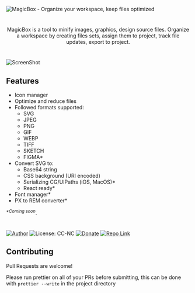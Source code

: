 ![MagicBox - Organize your workspace, keep files optimized](https://katrukhin.com/magic-box/github-header-1.png)

#

<p align=center>MagicBox is a tool to minify images, graphics, design source files. Organize a workspace by creating files sets, assign them to project, track file updates, export to project.</p>

#

![ScreenShot](https://katrukhin.com/magic-box/screen-shot-4.png)

## Features

- Icon manager
- Optimize and reduce files
- Followed formats supported:
  - SVG
  - JPEG
  - PNG
  - GIF
  - WEBP
  - TIFF
  - SKETCH
  - FIGMA*
- Convert SVG to:
  - Base64 string
  - CSS background (URI encoded)
  - Serializing CG/UIPaths (iOS, MacOS)*
  - React ready*
- Font manager*
- PX to REM converter*



 <sup><i>*Coming soon</i></sup>. 
#

[![Author](https://img.shields.io/badge/Author-katrukhin-brightgreen.svg)](https://katrukhin.com)
![License: CC-NC](https://img.shields.io/badge/License-CCNC-blue.svg)
[![Donate](https://img.shields.io/badge/Donate-PayPal-brightgreen.svg)](https://paypal.me/katrukhin)
[![Repo Link](https://img.shields.io/badge/Repo-Link-black.svg)](https://github.com/akatrukhin/MagicBox)


## Contributing

Pull Requests are welcome!

Please run prettier on all of your PRs before submitting, this can be done with `prettier --write` in the project directory
